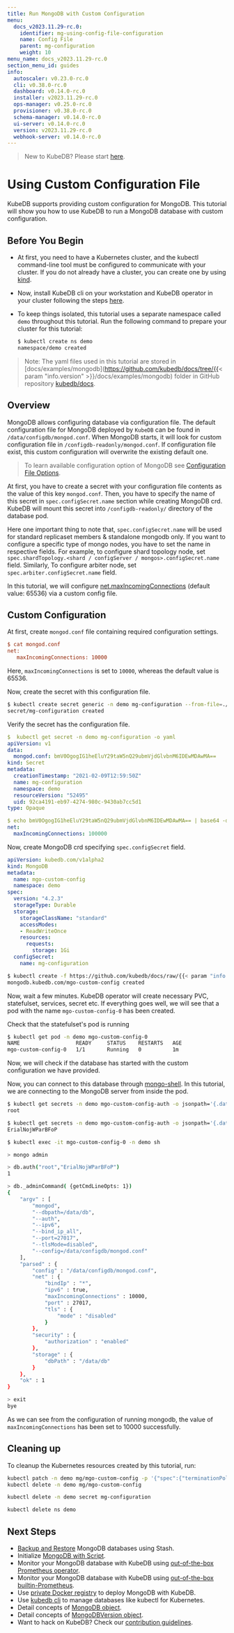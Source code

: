 ```yaml
---
title: Run MongoDB with Custom Configuration
menu:
  docs_v2023.11.29-rc.0:
    identifier: mg-using-config-file-configuration
    name: Config File
    parent: mg-configuration
    weight: 10
menu_name: docs_v2023.11.29-rc.0
section_menu_id: guides
info:
  autoscaler: v0.23.0-rc.0
  cli: v0.38.0-rc.0
  dashboard: v0.14.0-rc.0
  installer: v2023.11.29-rc.0
  ops-manager: v0.25.0-rc.0
  provisioner: v0.38.0-rc.0
  schema-manager: v0.14.0-rc.0
  ui-server: v0.14.0-rc.0
  version: v2023.11.29-rc.0
  webhook-server: v0.14.0-rc.0
---
```


> New to KubeDB? Please start [here](/docs/v2023.11.29-rc.0/README).

# Using Custom Configuration File

KubeDB supports providing custom configuration for MongoDB. This tutorial will show you how to use KubeDB to run a MongoDB database with custom configuration.

## Before You Begin

- At first, you need to have a Kubernetes cluster, and the kubectl command-line tool must be configured to communicate with your cluster. If you do not already have a cluster, you can create one by using [kind](https://kind.sigs.k8s.io/docs/user/quick-start/).

- Now, install KubeDB cli on your workstation and KubeDB operator in your cluster following the steps [here](/docs/v2023.11.29-rc.0/setup/README).

- To keep things isolated, this tutorial uses a separate namespace called `demo` throughout this tutorial. Run the following command to prepare your cluster for this tutorial:

  ```bash
  $ kubectl create ns demo
  namespace/demo created
  ```

> Note: The yaml files used in this tutorial are stored in [docs/examples/mongodb](https://github.com/kubedb/docs/tree/{{< param "info.version" >}}/docs/examples/mongodb) folder in GitHub repository [kubedb/docs](https://github.com/kubedb/docs).

## Overview

MongoDB allows configuring database via configuration file. The default configuration file for MongoDB deployed by `KubeDB` can be found in `/data/configdb/mongod.conf`. When MongoDB starts, it will look for custom configuration file in `/configdb-readonly/mongod.conf`. If configuration file exist, this custom configuration will overwrite the existing default one.

> To learn available configuration option of MongoDB see [Configuration File Options](https://docs.mongodb.com/manual/reference/configuration-options/).

At first, you have to create a secret with your configuration file contents as the value of this key `mongod.conf`. Then, you have to specify the name of this secret in `spec.configSecret.name` section while creating MongoDB crd. KubeDB will mount this secret into `/configdb-readonly/` directory of the database pod.

Here one important thing to note that, `spec.configSecret.name` will be used for standard replicaset members & standalone mongodb only. If you want to configure a specific type of mongo nodes, you have to set the name in respective fields.
For example, to configure shard topology node, set `spec.shardTopology.<shard / configServer / mongos>.configSecret.name` field.
Similarly, To configure arbiter node, set `spec.arbiter.configSecret.name` field.

In this tutorial, we will configure [net.maxIncomingConnections](https://docs.mongodb.com/manual/reference/configuration-options/#net.maxIncomingConnections) (default value: 65536) via a custom config file.

## Custom Configuration

At first, create `mongod.conf` file containing required configuration settings.

```ini
$ cat mongod.conf
net:
   maxIncomingConnections: 10000
```

Here, `maxIncomingConnections` is set to `10000`, whereas the default value is 65536.

Now, create the secret with this configuration file.

```bash
$ kubectl create secret generic -n demo mg-configuration --from-file=./mongod.conf
secret/mg-configuration created
```

Verify the secret has the configuration file.

```yaml
$  kubectl get secret -n demo mg-configuration -o yaml
apiVersion: v1
data:
  mongod.conf: bmV0OgogIG1heEluY29taW5nQ29ubmVjdGlvbnM6IDEwMDAwMA==
kind: Secret
metadata:
  creationTimestamp: "2021-02-09T12:59:50Z"
  name: mg-configuration
  namespace: demo
  resourceVersion: "52495"
  uid: 92ca4191-eb97-4274-980c-9430ab7cc5d1
type: Opaque

$ echo bmV0OgogIG1heEluY29taW5nQ29ubmVjdGlvbnM6IDEwMDAwMA== | base64 -d
net:
  maxIncomingConnections: 100000
```

Now, create MongoDB crd specifying `spec.configSecret` field.

```yaml
apiVersion: kubedb.com/v1alpha2
kind: MongoDB
metadata:
  name: mgo-custom-config
  namespace: demo
spec:
  version: "4.2.3"
  storageType: Durable
  storage:
    storageClassName: "standard"
    accessModes:
    - ReadWriteOnce
    resources:
      requests:
        storage: 1Gi
  configSecret:
    name: mg-configuration
```

```bash
$ kubectl create -f https://github.com/kubedb/docs/raw/{{< param "info.version" >}}/docs/examples/mongodb/configuration/replicaset.yaml
mongodb.kubedb.com/mgo-custom-config created
```

Now, wait a few minutes. KubeDB operator will create necessary PVC, statefulset, services, secret etc. If everything goes well, we will see that a pod with the name `mgo-custom-config-0` has been created.

Check that the statefulset's pod is running

```bash
$ kubectl get pod -n demo mgo-custom-config-0
NAME                  READY     STATUS    RESTARTS   AGE
mgo-custom-config-0   1/1       Running   0          1m
```

Now, we will check if the database has started with the custom configuration we have provided.

Now, you can connect to this database through [mongo-shell](https://docs.mongodb.com/v4.2/mongo/). In this tutorial, we are connecting to the MongoDB server from inside the pod.

```bash
$ kubectl get secrets -n demo mgo-custom-config-auth -o jsonpath='{.data.\username}' | base64 -d
root

$ kubectl get secrets -n demo mgo-custom-config-auth -o jsonpath='{.data.\password}' | base64 -d
ErialNojWParBFoP

$ kubectl exec -it mgo-custom-config-0 -n demo sh

> mongo admin

> db.auth("root","ErialNojWParBFoP")
1

> db._adminCommand( {getCmdLineOpts: 1})
{
	"argv" : [
		"mongod",
		"--dbpath=/data/db",
		"--auth",
		"--ipv6",
		"--bind_ip_all",
		"--port=27017",
		"--tlsMode=disabled",
		"--config=/data/configdb/mongod.conf"
	],
	"parsed" : {
		"config" : "/data/configdb/mongod.conf",
		"net" : {
			"bindIp" : "*",
			"ipv6" : true,
			"maxIncomingConnections" : 10000,
			"port" : 27017,
			"tls" : {
				"mode" : "disabled"
			}
		},
		"security" : {
			"authorization" : "enabled"
		},
		"storage" : {
			"dbPath" : "/data/db"
		}
	},
	"ok" : 1
}

> exit
bye
```

As we can see from the configuration of running mongodb, the value of `maxIncomingConnections` has been set to 10000 successfully.

## Cleaning up

To cleanup the Kubernetes resources created by this tutorial, run:

```bash
kubectl patch -n demo mg/mgo-custom-config -p '{"spec":{"terminationPolicy":"WipeOut"}}' --type="merge"
kubectl delete -n demo mg/mgo-custom-config

kubectl delete -n demo secret mg-configuration

kubectl delete ns demo
```

## Next Steps

- [Backup and Restore](/docs/v2023.11.29-rc.0/guides/mongodb/backup/overview/) MongoDB databases using Stash.
- Initialize [MongoDB with Script](/docs/v2023.11.29-rc.0/guides/mongodb/initialization/using-script).
- Monitor your MongoDB database with KubeDB using [out-of-the-box Prometheus operator](/docs/v2023.11.29-rc.0/guides/mongodb/monitoring/using-prometheus-operator).
- Monitor your MongoDB database with KubeDB using [out-of-the-box builtin-Prometheus](/docs/v2023.11.29-rc.0/guides/mongodb/monitoring/using-builtin-prometheus).
- Use [private Docker registry](/docs/v2023.11.29-rc.0/guides/mongodb/private-registry/using-private-registry) to deploy MongoDB with KubeDB.
- Use [kubedb cli](/docs/v2023.11.29-rc.0/guides/mongodb/cli/cli) to manage databases like kubectl for Kubernetes.
- Detail concepts of [MongoDB object](/docs/v2023.11.29-rc.0/guides/mongodb/concepts/mongodb).
- Detail concepts of [MongoDBVersion object](/docs/v2023.11.29-rc.0/guides/mongodb/concepts/catalog).
- Want to hack on KubeDB? Check our [contribution guidelines](/docs/v2023.11.29-rc.0/CONTRIBUTING).
